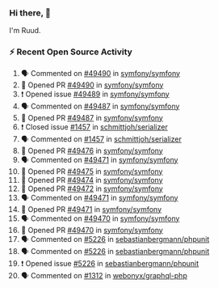 ### Hi there, 👋

I'm Ruud.
 
### :zap: Recent Open Source Activity

<!--START_SECTION:activity-->
1. 🗣 Commented on [#49490](https://github.com/symfony/symfony/issues/49490) in [symfony/symfony](https://github.com/symfony/symfony)
2. 💪 Opened PR [#49490](https://github.com/symfony/symfony/pull/49490) in [symfony/symfony](https://github.com/symfony/symfony)
3. ❗️ Opened issue [#49489](https://github.com/symfony/symfony/issues/49489) in [symfony/symfony](https://github.com/symfony/symfony)
4. 🗣 Commented on [#49487](https://github.com/symfony/symfony/issues/49487) in [symfony/symfony](https://github.com/symfony/symfony)
5. 💪 Opened PR [#49487](https://github.com/symfony/symfony/pull/49487) in [symfony/symfony](https://github.com/symfony/symfony)
6. ❗️ Closed issue [#1457](https://github.com/schmittjoh/serializer/issues/1457) in [schmittjoh/serializer](https://github.com/schmittjoh/serializer)
7. 🗣 Commented on [#1457](https://github.com/schmittjoh/serializer/issues/1457) in [schmittjoh/serializer](https://github.com/schmittjoh/serializer)
8. 💪 Opened PR [#49476](https://github.com/symfony/symfony/pull/49476) in [symfony/symfony](https://github.com/symfony/symfony)
9. 🗣 Commented on [#49471](https://github.com/symfony/symfony/issues/49471) in [symfony/symfony](https://github.com/symfony/symfony)
10. 💪 Opened PR [#49475](https://github.com/symfony/symfony/pull/49475) in [symfony/symfony](https://github.com/symfony/symfony)
11. 💪 Opened PR [#49474](https://github.com/symfony/symfony/pull/49474) in [symfony/symfony](https://github.com/symfony/symfony)
12. 💪 Opened PR [#49472](https://github.com/symfony/symfony/pull/49472) in [symfony/symfony](https://github.com/symfony/symfony)
13. 🗣 Commented on [#49471](https://github.com/symfony/symfony/issues/49471) in [symfony/symfony](https://github.com/symfony/symfony)
14. 💪 Opened PR [#49471](https://github.com/symfony/symfony/pull/49471) in [symfony/symfony](https://github.com/symfony/symfony)
15. 🗣 Commented on [#49470](https://github.com/symfony/symfony/issues/49470) in [symfony/symfony](https://github.com/symfony/symfony)
16. 💪 Opened PR [#49470](https://github.com/symfony/symfony/pull/49470) in [symfony/symfony](https://github.com/symfony/symfony)
17. 🗣 Commented on [#5226](https://github.com/sebastianbergmann/phpunit/issues/5226) in [sebastianbergmann/phpunit](https://github.com/sebastianbergmann/phpunit)
18. 🗣 Commented on [#5226](https://github.com/sebastianbergmann/phpunit/issues/5226) in [sebastianbergmann/phpunit](https://github.com/sebastianbergmann/phpunit)
19. ❗️ Opened issue [#5226](https://github.com/sebastianbergmann/phpunit/issues/5226) in [sebastianbergmann/phpunit](https://github.com/sebastianbergmann/phpunit)
20. 🗣 Commented on [#1312](https://github.com/webonyx/graphql-php/issues/1312) in [webonyx/graphql-php](https://github.com/webonyx/graphql-php)
<!--END_SECTION:activity-->
